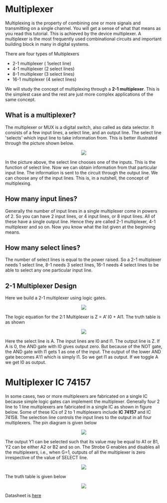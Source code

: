  # Multiplexer
Multiplexing is the property of combining one or more signals and transmitting on a single channel. You will get a sense of what that means as you read this tutorial. This is achieved by the device multiplexer. A multiplexer is the most frequently used combinational circuits and important building block in many in digital systems.

There are four types of Multiplexers
 
 * 2-1 multiplexer ( 1select line)
 * 4-1 multiplexer (2 select lines)
 * 8-1 multiplexer (3 select lines)
 * 16-1 multiplexer (4 select lines)
 
We will study the concept of multiplexing through a __2-1 multiplexer__. This is the simplest case and the rest are just more complex applications of the same concept.

## What is a multiplexer?

The multiplexer or MUX is a digital switch, also called as data selector. It consists of a few input lines, a select line, and an output line. The select line 'selects' which input line to take information from. This is better illustrated through the picture shown below.

<p align="center">
<img src="https://user-images.githubusercontent.com/58845531/79624726-55c43200-8141-11ea-9427-15ac98e2ef80.gif"/>
</p> 

In the picture above, the select line chooses one of the inputs. This is the function of select line. Now we can obtain information from that particular input line. The information is sent to the circuit through the output line. We can choose any of the input lines. This is, in a nutshell, the concept of multiplexing.

## How many input lines?

Generally the number of input lines in a single multiplexer come in powers of 2. So you can have 2 input lines, or 4 input lines, or 8 input lines. All of these have a single output line. Hence they are called 2-1 multiplexer, 4-1 multiplexer and so on. Now you know what the list given at the beginning means.

## How many select lines?

The number of select lines is equal to the power raised. So a 2-1 multiplexer needs 1 select line, 8-1 needs 3 select lines, 16-1 needs 4 select lines to be able to select any one particular input line. 

## 2-1 Multiplexer Design

Here we build a 2-1 multiplexer using logic gates. 

<p align="center">
<img src="https://user-images.githubusercontent.com/58845531/79625823-56f95d00-8149-11ea-94da-c6e85c6ecd12.png"/>
</p> 

The logic equation for the 2:1 Multiplexer is Z = A’ I0 + AI1. The truth table is as shown
<p align="center">
<img src="https://user-images.githubusercontent.com/58845531/79625924-09c9bb00-814a-11ea-94b3-d19dd37b1a4f.jpg"/>
</p> 

Here the select line is A. The input lines are I0 and I1. The output line is Z. If A is 0, the AND gate with I0 gives output zero. But because of the NOT gate, the AND gate with I1 gets 1 as one of the input. The output of the lower AND gate becomes A'I1 which is simply I1. So we get I1 as output. If we toggle A we get I0 as output.

# Multiplexer IC 74157

In some cases, two or more multiplexers are fabricated on a single IC because simple logic gates can implement the multiplexer. Generally four 2 line to 1 line multiplexers are fabricated in a single IC as shown in figure below. Some of these ICs of 2 to 1 multiplexers include __IC 74157__ and IC 74158. The selection line controls the input lines to the output in all four multiplexers. The pin diagram is given below

<p align="center">
<img src="https://user-images.githubusercontent.com/58845531/79627264-64681480-8154-11ea-925d-f2a0a1216d5a.png"/>
</p> 

The output Y1 can be selected such that its value may be equal to A1 or B1, Y2 can be either A2 or B2 and so on. The Strobe G enables and disables all the multiplexers, i.e., when G=1, outputs of all the multiplexer is zero irrespective of the value of SELECT line.

<p align="center">
<img src="https://user-images.githubusercontent.com/58845531/79627154-a5abf480-8153-11ea-8e73-a995976d56d0.png"/>
</p> 

The truth table is given below

<p align="center">
<img src="https://user-images.githubusercontent.com/58845531/79627003-66c96f00-8152-11ea-8b06-57178dafdbd5.png"/>
</p> 

Datasheet is [here](http://www.ti.com/lit/ds/symlink/sn74lvc2g157.pdf)
